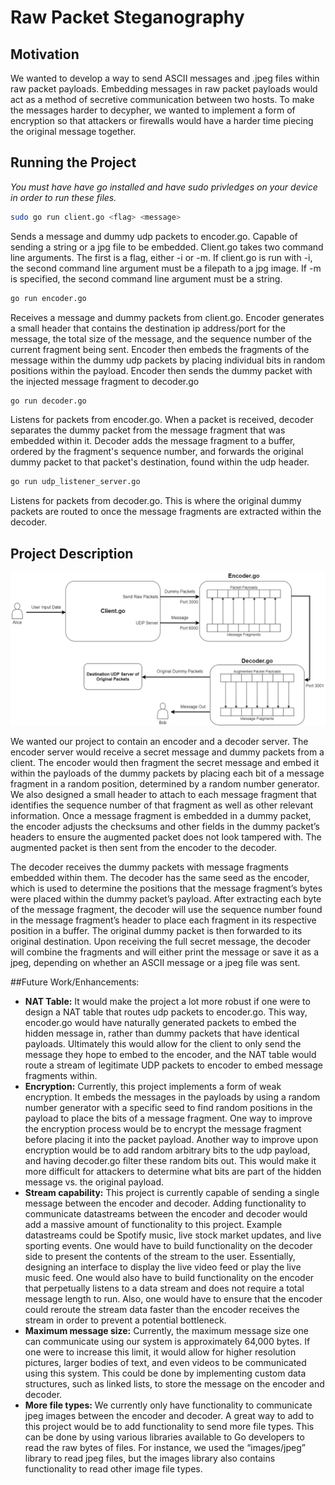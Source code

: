 # Raw Packet Steganography

## Motivation
We wanted to develop a way to send ASCII messages and .jpeg files within raw packet payloads. Embedding messages in raw packet payloads would act as a method of secretive communication between two hosts. To make the messages harder to decypher, we wanted to implement a form of encryption so that attackers or firewalls would have a harder time piecing the original message together.

## Running the Project
*You must have have go installed and have sudo privledges on your device in order to run these files.*
```sh
sudo go run client.go <flag> <message>
```
Sends a message and dummy udp packets to encoder.go. Capable of sending a string or a jpg file to be embedded. Client.go takes two command line arguments. The first is a flag, either -i or -m. If client.go is run with -i, the second command line argument must be a filepath to a jpg image. If -m is specified, the second command line argument must be a string.

```sh
go run encoder.go
```
Receives a message and dummy packets from client.go. Encoder generates a small header that contains the destination ip address/port for the message, the total size of the message, and the sequence number of the current fragment being sent. Encoder then embeds the fragments of the message within the dummy udp packets by placing individual bits in random positions within the payload. Encoder then sends the dummy packet with the injected message fragment to decoder.go

```sh
go run decoder.go
```
Listens for packets from encoder.go. When a packet is received, decoder separates the dummy packet from the message fragment that was embedded within it. Decoder adds the message fragment to a buffer, ordered by the fragment's sequence number, and forwards the original dummy packet to that packet's destination, found within the udp header.

```sh
go run udp_listener_server.go
```
Listens for packets from decoder.go. This is where the original dummy packets are routed to once the message fragments are extracted within the decoder.

## Project Description
![Project Architecture](https://github.com/Adam724/packet-steganography/blob/master/architecture.png?raw=true)

We wanted our project to contain an encoder and a decoder server. The encoder server would receive a secret message and dummy packets from a client. The encoder would then fragment the secret message and embed it within the payloads of the dummy packets by placing each bit of a message fragment in a random position, determined by a random number generator. We also designed a small header to attach to each message fragment that identifies the sequence number of that fragment as well as other relevant information. Once a message fragment is embedded in a dummy packet, the encoder adjusts the checksums and other fields in the dummy packet’s headers to ensure the augmented packet does not look tampered with. The augmented packet is then sent from the encoder to the decoder.

The decoder receives the dummy packets with message fragments embedded within them. The decoder has the same seed as the encoder, which is used to determine the positions that the message fragment’s bytes were placed within the dummy packet’s payload. After extracting each byte of the message fragment, the decoder will use the sequence number found in the message fragment’s header to place each fragment in its respective position in a buffer. The original dummy packet is then forwarded to its original destination. Upon receiving the full secret message, the decoder will combine the fragments and will either print the message or save it as a jpeg, depending on whether an ASCII message or a jpeg file was sent.

##Future Work/Enhancements: 
* **NAT Table:** It would make the project a lot more robust if one were to design a NAT table that routes udp packets to encoder.go. This way, encoder.go would have naturally generated packets to embed the hidden message in, rather than dummy packets that have identical payloads. Ultimately this would allow for the client to only send the message they hope to embed to the encoder, and the NAT table would route a stream of legitimate UDP packets to encoder to embed message fragments within.
* **Encryption:** Currently, this project implements a form of weak encryption. It embeds the messages in the payloads by using a random number generator with a specific seed to find random positions in the payload to place the bits of a message fragment. One way to improve the encryption process would be to encrypt the message fragment before placing it into the packet payload. Another way to improve upon encryption would be to add random arbitrary bits to the udp payload, and having decoder.go filter these random bits out. This would make it more difficult for attackers to determine what bits are part of the hidden message vs. the original payload.
* **Stream capability:** This project is currently capable of sending a single message between the encoder and decoder. Adding functionality to communicate datastreams between the encoder and decoder would add a massive amount of functionality to this project. Example datastreams could be Spotify music, live stock market updates, and live sporting events. One would have to build functionality on the decoder side to present the contents of the stream to the user. Essentially, designing an interface to display the live video feed or play the live music feed. One would also have to build functionality on the encoder that perpetually listens to a data stream and does not require a total message length to run. Also, one would have to ensure that the encoder could reroute the stream data faster than the encoder receives the stream in order to prevent a potential bottleneck.
* **Maximum message size:** Currently, the maximum message size one can communicate using our system is approximately 64,000 bytes. If one were to increase this limit, it would allow for higher resolution pictures, larger bodies of text, and even videos to be communicated using this system. This could be done by implementing custom data structures, such as linked lists, to store the message on the encoder and decoder.
* **More file types:** We currently only have functionality to communicate jpeg images between the encoder and decoder. A great way to add to this project would be to add functionality to send more file types. This can be done by using various libraries available to Go developers to read the raw bytes of files. For instance, we used the “images/jpeg” library to read jpeg files, but the images library also contains functionality to read other image file types.
